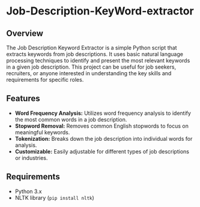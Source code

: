 # Job-Description-KeyWord-extractor



## Overview

The Job Description Keyword Extractor is a simple Python script that extracts keywords from job descriptions. It uses basic natural language processing techniques to identify and present the most relevant keywords in a given job description. This project can be useful for job seekers, recruiters, or anyone interested in understanding the key skills and requirements for specific roles.

## Features

- **Word Frequency Analysis:** Utilizes word frequency analysis to identify the most common words in a job description.
- **Stopword Removal:** Removes common English stopwords to focus on meaningful keywords.
- **Tokenization:** Breaks down the job description into individual words for analysis.
- **Customizable:** Easily adjustable for different types of job descriptions or industries.

## Requirements

- Python 3.x
- NLTK library (`pip install nltk`)
